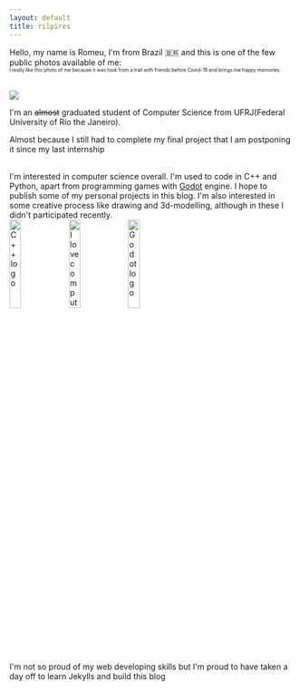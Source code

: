 ```yaml
---
layout: default
title: rilpires
---
```


Hello, my name is Romeu, I'm from Brazil 🇧🇷 and this is one of the few public photos available of me:<br>
<span style="font-size:60%">I really like this photo of me because it was took from a trail with friends before Covid-19 and brings me happy memories<span>

<br><img src="{{site.baseurl}}/assets/images/me.jpg"><br>

I'm an <span style="text-decoration: line-through;">almost</span> graduated student of Computer Science from UFRJ(Federal University of Rio the Janeiro).

<span class="smoll">Almost because I still had to complete my final project that I am postponing it since my last internship</span>


<br>
I'm interested in computer science overall. I'm used to code in C++ and Python, apart from programming games with <a href="https://www.godotengine.org/">Godot</a> engine. I hope to publish some of my personal projects in this blog. I'm also interested in some creative process like drawing and 3d-modelling, although in these I didn't participated recently.
<br>
<img style="width:20%" src="{{site.baseurl}}/assets/images/cpp.png" alt="C++ logo">
<img style="width:20%" src="{{site.baseurl}}/assets/images/happycomputer.gif" alt="I love computers">
<img style="width:20%"  src="{{site.baseurl}}/assets/images/godot.png" alt="Godot logo">
<br>

<span class="smoll">
    I'm not so proud of my web developing skills but I'm proud to have taken a day off to learn Jekylls and build this blog
</span>

<br>

